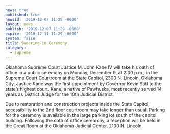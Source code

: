 ```yaml
---
news: true
published: true
newsid: '2019-12-07 11:29 -0600'
layout: news
publish: '2019-12-07 11:29 -0600'
expire: '2019-12-11 11:29 -0600'
system: false
title: Swearing-in Ceremony
category:
  - supreme
---
```

Oklahoma Supreme Court Justice M. John Kane IV will take his oath of office in a public ceremony on Monday, December 9, at 2:00 p.m., in the Supreme Court Courtroom at the State Capitol, 2300 N. Lincoln, Oklahoma City. Justice Kane was the first appointment by Governor Kevin Stitt to the state’s highest court. Kane, a native of Pawhuska, most recently served 14 years as District Judge for the 10th Judicial District.  

Due to restoration and construction projects inside the State Capitol, accessibility to the 2nd floor courtroom may take longer than usual. Parking for the ceremony is available in the large parking lot south of the capitol building. Following the oath of office ceremony, a reception will be held in the Great Room at the Oklahoma Judicial Center, 2100 N. Lincoln.
